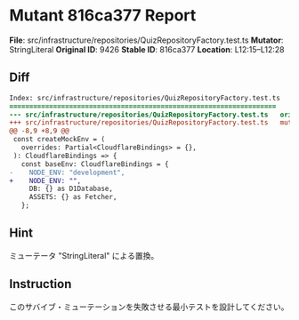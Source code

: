 # Mutant 816ca377 Report

**File**: src/infrastructure/repositories/QuizRepositoryFactory.test.ts
**Mutator**: StringLiteral
**Original ID**: 9426
**Stable ID**: 816ca377
**Location**: L12:15–L12:28

## Diff

```diff
Index: src/infrastructure/repositories/QuizRepositoryFactory.test.ts
===================================================================
--- src/infrastructure/repositories/QuizRepositoryFactory.test.ts	original
+++ src/infrastructure/repositories/QuizRepositoryFactory.test.ts	mutated #9426
@@ -8,9 +8,9 @@
 const createMockEnv = (
   overrides: Partial<CloudflareBindings> = {},
 ): CloudflareBindings => {
   const baseEnv: CloudflareBindings = {
-    NODE_ENV: "development",
+    NODE_ENV: "",
     DB: {} as D1Database,
     ASSETS: {} as Fetcher,
   };
```

## Hint

ミューテータ "StringLiteral" による置換。

## Instruction

このサバイブ・ミューテーションを失敗させる最小テストを設計してください。
